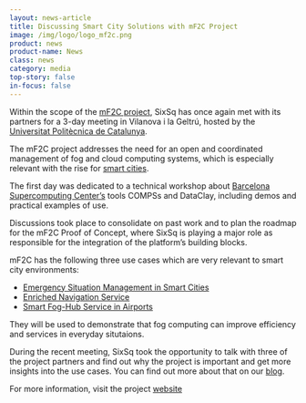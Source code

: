 ```yaml
---
layout: news-article
title: Discussing Smart City Solutions with mF2C Project
image: /img/logo/logo_mf2c.png
product: news
product-name: News
class: news
category: media
top-story: false
in-focus: false
---
```


Within the scope of the [mF2C project](http://www.mf2c-project.eu/), SixSq has once again met with its partners for a 3-day meeting in Vilanova i la Geltrú, hosted by the [Universitat Politècnica de Catalunya](http://www.upc.edu/en).

The mF2C project addresses the need for an open and coordinated management of fog and cloud computing systems, which is especially relevant with the rise for [smart cities](https://media.sixsq.com/blog/what-is-a-smart-city).

The first day was dedicated to a technical workshop about [Barcelona Supercomputing Center’s](https://www.bsc.es/) tools COMPSs and DataClay, including demos and practical examples of use.

Discussions took place to consolidate on past work and to plan the roadmap for the mF2C Proof of Concept, where SixSq is playing a major role as responsible for the integration of the platform’s building blocks.

mF2C has the following three use cases which are very relevant to smart city environments:

- [Emergency Situation Management in Smart Cities](http://www.mf2c-project.eu/use-case-1-emergency-situation-management-in-smart-city-esm/)
- [Enriched Navigation Service](http://www.mf2c-project.eu/use-case-2-sentinel-smart-boat-use-case/)
- [Smart Fog-Hub Service in Airports](http://www.mf2c-project.eu/use-case-3-the-smart-fog-hub-service-in-airports/)

They will be used to demonstrate that fog computing can improve efficiency and services in everyday situtaions.

During the recent meeting, SixSq took the opportunity to talk with three of the project partners and find out why the project is important and get more insights into the use cases. You can find out more about that on our [blog](https://media.sixsq.com/blog/improving-emergency-situation-management-smart-cities).

For more information, visit the project [website](http://www.mf2c-project.eu)
